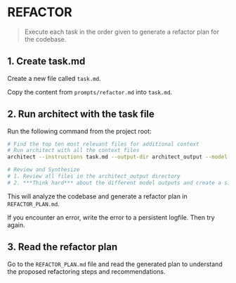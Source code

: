 # REFACTOR

> Execute each task in the order given to generate a refactor plan for the codebase.

## 1. Create task.md

Create a new file called `task.md`.

Copy the content from `prompts/refactor.md` into `task.md`.

## 2. Run architect with the task file

Run the following command from the project root:

```bash
# Find the top ten most relevant files for additional context
# Run architect with all the context files
architect --instructions task.md --output-dir architect_output --model gemini-2.5-pro-preview-03-25 --model gemini-2.5-pro-exp-03-25 --model gemini-2.0-flash docs/philosophy/ [top-ten-relevant-files]

# Review and Synthesize
# 1. Review all files in the architect_output directory
# 2. ***Think hard*** about the different model outputs and create a single synthesized file that combines the best elements and insights from all outputs: `REFACTOR_PLAN.md`
```

This will analyze the codebase and generate a refactor plan in `REFACTOR_PLAN.md`.

If you encounter an error, write the error to a persistent logfile. Then try again.

## 3. Read the refactor plan

Go to the `REFACTOR_PLAN.md` file and read the generated plan to understand the proposed refactoring steps and recommendations.
